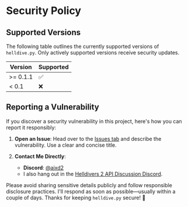 # Security Policy

## Supported Versions

The following table outlines the currently supported versions of `helldive.py`. Only actively supported versions receive security updates.

| Version  | Supported          |
| -------- | ------------------ |
| >= 0.1.1 | :white_check_mark: |
| < 0.1    | :x:                |

## Reporting a Vulnerability

If you discover a security vulnerability in this project, here's how you can report it responsibly:

1. **Open an Issue**: Head over to the [Issues tab](https://github.com/ajxd2/helldive.py/issues) and describe the vulnerability. Use a clear and concise title.

2. **Contact Me Directly**:  
   - **Discord**: [@ajxd2](https://discord.com/users/924422877598584932)  
   - I also hang out in the [Helldivers 2 API Discussion Discord](https://discord.gg/MThYGMCqgp).

Please avoid sharing sensitive details publicly and follow responsible disclosure practices. I'll respond as soon as possible—usually within a couple of days. Thanks for keeping `helldive.py` secure! 🚀
